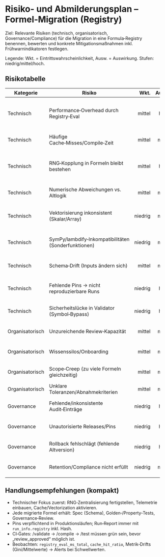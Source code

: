 # Risiko- und Abmilderungsplan – Formel‑Migration (Registry)

Ziel: Relevante Risiken (technisch, organisatorisch, Governance/Compliance) für die Migration in eine Formula‑Registry benennen, bewerten und konkrete Mitigationsmaßnahmen inkl. Frühwarnindikatoren festlegen.

Legende: Wkt. = Eintrittswahrscheinlichkeit, Ausw. = Auswirkung. Stufen: niedrig/mittel/hoch.

## Risikotabelle

| Kategorie | Risiko | Wkt. | Ausw. | Mitigation (konkret) | Frühwarnindikatoren | Abhängigkeiten/Vorarbeiten |
|---|---|---:|---:|---|---|---|
| Technisch | Performance‑Overhead durch Registry‑Eval | mittel | hoch | LRU‑Cache für kompilierte Funktionen; Batch/Vectorize mit numpy; Nur einmalige Symbolbindung; Telemetrie aktivieren | `registry_eval_ms_total`, `registry_call_count`, `cache_hit_ratio`, Step‑Latenzen | Telemetrie‑Plumbing; Batch‑API im Registry‑Executor |
| Technisch | Häufige Cache‑Misses/Compile‑Zeit | mittel | mittel | Version‑Pins fixieren; Pre‑Warm beim Start; Artefakt‑Hashing + persistenter Cache | `cache_miss`, `compile_ms_total`, Kaltstartdauer | Pins geladen; Compiler‑Artefakt‑Persistenz |
| Technisch | RNG‑Kopplung in Formeln bleibt bestehen | mittel | hoch | RNG‑Zentralisierung umsetzen (ein Generator/Run); formelnahe RNG als Input (u∈[0,1], success:bool) | Code‑Scan ohne verbleibende `random/np.random` in Formeln; Tests stabil mit fixem Seed | RNG‑Zentralisierung (Auftrag 1) |
| Technisch | Numerische Abweichungen vs. Altlogik | mittel | mittel | Golden‑Tests + Property‑Tests je Formel; Toleranzen definieren; Regression‑CI | Testfailures; Metrik‑Drift (Gini, Mittelwerte) jenseits Toleranz | Testartefakte vorhanden (Specs/JSON) |
| Technisch | Vektorisierung inkonsistent (Skalar/Array) | niedrig | mittel | Lambdify mit `modules=['numpy']`; klare Spezifikation (Batch‑Fähigkeit) und Adapterfunktionen | Fehler in Batch‑Runs; unterschiedliche Ergebnisse zwischen Scalar/Vector | Batch‑Spez in Specs (erledigt), Executor‑Pfad |
| Technisch | SymPy/lambdify‑Inkompatibilitäten (Sonderfunktionen) | niedrig | mittel | Whitelist nur getestete Funktionen; Custom‑Mappings (sigmoid/softplus); Fallback‑Module (`math`) | Compile‑Fehler in /compile; Validierungswarnungen | Mapping‑Tabelle; Validierungs‑Whitelist |
| Technisch | Schema‑Drift (Inputs ändern sich) | mittel | mittel | Schema versionieren; Schema im Draft pflegen; Breaking‑Changes nur mit Major‑Bump; Validierung strikt | 422 in /validate; Häufige Client‑Fehler | JSON‑Schema pro Formel; Review‑Pflicht |
| Technisch | Fehlende Pins → nicht reproduzierbare Runs | niedrig | hoch | `FORMULA_REGISTRY_PINS_FILE` verpflichtend in PROD; Run‑Report enthält Pins/Hash; Start verweigern ohne Pins | `run_info.registry.pins` leer; Audit‑Warnungen | Feature‑Flag & Pinning (Dokumente umgesetzt) |
| Technisch | Sicherheitslücke in Validator (Symbol‑Bypass) | niedrig | hoch | Strikte AST‑Whitelist (keine Attribute/Calls); Negativ‑Tests; Fuzz‑Tests | 422‑Missbrauchsfälle; Security‑Review Findings | Validator‑Implementierung + Tests |
| Organisatorisch | Unzureichende Review‑Kapazität | mittel | mittel | Rollen & SLAs definieren; Reviewer‑Pool; asynchrone Review‑Slots | Lange Time‑to‑Release; offene PR‑/Draft‑Zahlen | Governance‑Prozess live |
| Organisatorisch | Wissenssilos/Onboarding | mittel | mittel | Living Docs (Specs), Pairing Sessions, Checklisten; Beispiel‑Formeln | Wiederkehrende Review‑Mängel; Onboarding‑Dauer | Dokumentationspflege (aktualisiert) |
| Organisatorisch | Scope‑Creep (zu viele Formeln gleichzeitig) | mittel | mittel | Migrationssequenz einhalten; WIP‑Limits; Priorisierung (Pilot → kleine, risikoarme) | Wachsende offene Drafts; Kontextwechselkosten | Verbindlicher Migrationsplan |
| Organisatorisch | Unklare Toleranzen/Abnahmekriterien | mittel | mittel | Toleranz‑Richtlinie per Formeltyp; Akzeptanzkriterien in Specs & Tests | Häufige Diskussionen; instabile Releases | Test‑Konventionen, Spec‑Vorlagen |
| Governance | Fehlende/inkonsistente Audit‑Einträge | niedrig | hoch | Zentrale Audit‑Middleware; jede mutierende Aktion triggert Audit; Append‑only Storage | Lücken in `GET /audit`; divergierende Event‑Zahlen | Audit‑Plumbing in API |
| Governance | Unautorisierte Releases/Pins | niedrig | hoch | Role‑Based Access Control (Editor/Reviewer/Approver/Operator); 4‑Augen‑Prinzip; PR‑Pflicht für Pins | 403/401‑Fehler; ungewöhnliche Aktionen im Audit | RBAC‑Durchsetzung, Secrets/SSO |
| Governance | Rollback fehlschlägt (fehlende Altversion) | niedrig | hoch | Release‑Prozedur (keine Draft‑Löschung); Historie/Artefakte behalten; Rollback‑Runbook | 409 bei PUT /pins; fehlende Versionen | Release‑Policy, Retention |
| Governance | Retention/Compliance nicht erfüllt | niedrig | mittel | Aufbewahrungsfristen definieren (Audit 12–36M; Artefakte ≥6M); Rotation/Archiv | Fehlende Logs; Prüfungsergebnisse | Storage/Backup‑Strategie |

## Handlungsempfehlungen (kompakt)
- Technischer Fokus zuerst: RNG‑Zentralisierung fertigstellen, Telemetrie einbauen, Cache/Vectorization aktivieren.
- Jede migrierte Formel erhält: Spec (Schema), Golden‑/Property‑Tests, Governance‑Review.
- Pins verpflichtend in Produktionsläufen; Run‑Report immer mit `run_info.registry` inkl. Hash.
- CI‑Gates: /validate → /compile → /test müssen grün sein, bevor „review_approved“ möglich ist.
- Beobachten: `registry_eval_ms_total`, `cache_hit_ratio`, Metrik‑Drifts (Gini/Mittelwerte) → Alerts bei Schwellwerten.

